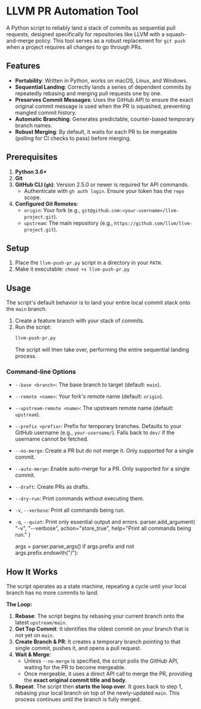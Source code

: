 # LLVM PR Automation Tool

A Python script to reliably land a stack of commits as sequential pull requests, designed specifically for repositories like LLVM with a squash-and-merge policy. This tool serves as a robust replacement for `git push` when a project requires all changes to go through PRs.

## Features

*   **Portability**: Written in Python, works on macOS, Linux, and Windows.
*   **Sequential Landing**: Correctly lands a series of dependent commits by repeatedly rebasing and merging pull requests one by one.
*   **Preserves Commit Messages**: Uses the GitHub API to ensure the exact original commit message is used when the PR is squashed, preventing mangled commit history.
*   **Automatic Branching**: Generates predictable, counter-based temporary branch names.
*   **Robust Merging**: By default, it waits for each PR to be mergeable (polling for CI checks to pass) before merging.

## Prerequisites

1.  **Python 3.6+**
2.  **Git**
3.  **GitHub CLI (`gh`)**: Version 2.5.0 or newer is required for API commands.
    *   Authenticate with `gh auth login`. Ensure your token has the `repo` scope.
4.  **Configured Git Remotes**:
    *   `origin`: Your fork (e.g., `git@github.com:<your-username>/llvm-project.git`).
    *   `upstream`: The main repository (e.g., `https://github.com/llvm/llvm-project.git`).

## Setup

1.  Place the `llvm-push-pr.py` script in a directory in your `PATH`.
2.  Make it executable: `chmod +x llvm-push-pr.py`

## Usage

The script's default behavior is to land your entire local commit stack onto the `main` branch.

1.  Create a feature branch with your stack of commits.
2.  Run the script:
    ```bash
    llvm-push-pr.py
    ```
    The script will then take over, performing the entire sequential landing process.

### Command-line Options

*   `--base <branch>`: The base branch to target (default: `main`).
*   `--remote <name>`: Your fork's remote name (default: `origin`).
*   `--upstream-remote <name>`: The upstream remote name (default: `upstream`).
*   `--prefix <prefix>`: Prefix for temporary branches. Defaults to your GitHub username (e.g., `your-username/`). Falls back to `dev/` if the username cannot be fetched.
*   `--no-merge`: Create a PR but do not merge it. Only supported for a single commit.
*   `--auto-merge`: Enable auto-merge for a PR. Only supported for a single commit.
*   `--draft`: Create PRs as drafts.
*   `--dry-run`: Print commands without executing them.
*   `-v`, `--verbose`: Print all commands being run.
*   `-q`, `--quiet`: Print only essential output and errors.
    parser.add_argument(
        "-v", "--verbose", action="store_true", help="Print all commands being run."
    )

    args = parser.parse_args()
    if args.prefix and not args.prefix.endswith("/"):

## How It Works

The script operates as a state machine, repeating a cycle until your local branch has no more commits to land.

**The Loop:**

1.  **Rebase**: The script begins by rebasing your current branch onto the latest `upstream/main`.
2.  **Get Top Commit**: It identifies the oldest commit on your branch that is not yet on `main`.
3.  **Create Branch & PR**: It creates a temporary branch pointing to that single commit, pushes it, and opens a pull request.
4.  **Wait & Merge**:
    *   Unless `--no-merge` is specified, the script polls the GitHub API, waiting for the PR to become mergeable.
    *   Once mergeable, it uses a direct API call to merge the PR, providing the **exact original commit title and body**.
5.  **Repeat**: The script then **starts the loop over**. It goes back to step 1, rebasing your local branch on top of the newly-updated `main`. This process continues until the branch is fully merged.